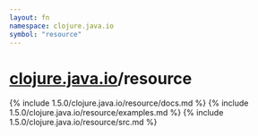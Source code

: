 ```yaml
---
layout: fn
namespace: clojure.java.io
symbol: "resource"
---
```


# [clojure.java.io](../)/resource

{% include 1.5.0/clojure.java.io/resource/docs.md %}
{% include 1.5.0/clojure.java.io/resource/examples.md %}
{% include 1.5.0/clojure.java.io/resource/src.md %}

